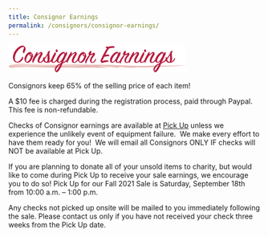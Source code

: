 ```yaml
---
title: Consignor Earnings
permalink: /consignors/consignor-earnings/
---
```


![Consignor Earnings](/img/consignor_earnings1.png "home based business")

Consignors keep 65% of the selling price of each item!

A $10 fee is charged during the registration process, paid through Paypal. This fee is non-refundable.

Checks of Consignor earnings are available at [Pick Up](/consignors/dropping-off/picking-up/) unless we experience the unlikely event of equipment failure.  We make every effort to have them ready for you!  We will email all Consignors ONLY IF checks will NOT be available at Pick Up.

If you are planning to donate all of your unsold items to charity, but would like to come during Pick Up to receive your sale earnings, we encourage you to do so! Pick Up for our Fall 2021 Sale is Saturday, September 18th from 10:00 a.m. – 1:00 p.m.

Any checks not picked up onsite will be mailed to you immediately following the sale. Please contact us only if you have not received your check three weeks from the Pick Up date.

